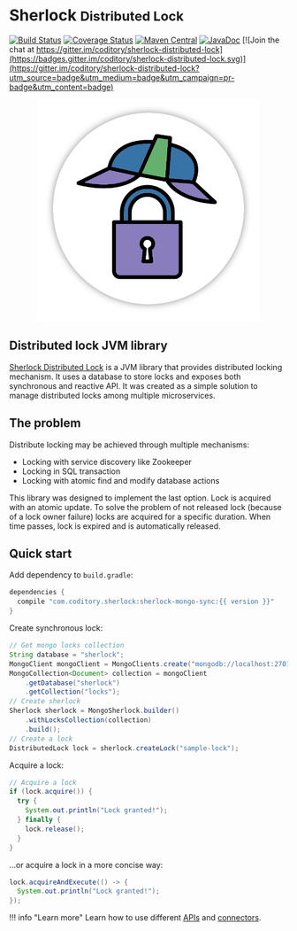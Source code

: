 # Sherlock <small>Distributed Lock</small>

[![Build Status](https://travis-ci.org/coditory/sherlock-distributed-lock.svg?branch=master)](https://travis-ci.org/coditory/sherlock-distributed-lock)
[![Coverage Status](https://coveralls.io/repos/github/coditory/sherlock-distributed-lock/badge.svg)](https://coveralls.io/github/coditory/sherlock-distributed-lock)
[![Maven Central](https://maven-badges.herokuapp.com/maven-central/com.coditory.sherlock/sherlock-api-sync/badge.svg)](https://search.maven.org/search?q=com.coditory.sherlock)
[![JavaDoc](https://www.javadoc.io/badge/com.coditory.sherlock/sherlock-api-sync.svg)](http://www.javadoc.io/doc/com.coditory.sherlock/sherlock-api-sync)
[![Join the chat at https://gitter.im/coditory/sherlock-distributed-lock](https://badges.gitter.im/coditory/sherlock-distributed-lock.svg)](https://gitter.im/coditory/sherlock-distributed-lock?utm_source=badge&utm_medium=badge&utm_campaign=pr-badge&utm_content=badge)

<div style="text-align: center">
<img src="assets/img/logo.png" alt="Sherlock Distributed Lock Logo">
</div>

## Distributed lock JVM library 

[Sherlock Distributed Lock](https://github.com/coditory/sherlock-distributed-lock) is a JVM library 
that provides distributed locking mechanism. It uses a database to store locks and exposes both synchronous and reactive API.
It was created as a simple solution to manage distributed locks among multiple microservices.

## The problem
Distribute locking may be achieved through multiple mechanisms:

- Locking with service discovery like Zookeeper
- Locking in SQL transaction
- Locking with atomic find and modify database actions

This library was designed to implement the last option. Lock is acquired with an atomic update.
To solve the problem of not released lock (because of a lock owner failure) locks are acquired for a specific duration.
When time passes, lock is expired and is automatically released.

## Quick start

Add dependency to `build.gradle`:
```gradle
dependencies {
  compile "com.coditory.sherlock:sherlock-mongo-sync:{{ version }}"
}
```

Create synchronous lock:
```java
// Get mongo locks collection
String database = "sherlock";
MongoClient mongoClient = MongoClients.create("mongodb://localhost:27017/" + database);
MongoCollection<Document> collection = mongoClient
    .getDatabase("sherlock")
    .getCollection("locks");
// Create sherlock
Sherlock sherlock = MongoSherlock.builder()
    .withLocksCollection(collection)
    .build();
// Create a lock
DistributedLock lock = sherlock.createLock("sample-lock");
```

Acquire a lock:
```java
// Acquire a lock
if (lock.acquire()) {
  try {
    System.out.println("Lock granted!");
  } finally {
    lock.release();
  }
}
```

...or acquire a lock in a more concise way:
```java
lock.acquireAndExecute(() -> {
  System.out.println("Lock granted!");
});
```

!!! info "Learn more"
    Learn how to use different [APIs](api.md) and [connectors](connectors.md).
